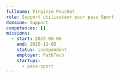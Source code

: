 ```yaml
---
fullname: Virginie Pauchet
role: Support utilisateur pour pass Sport
domaine: Support
competences: []
missions:
  - start: 2025-05-06
    end: 2025-11-05
    status: independent
    employer: PathTech
    startups:
      - pass-sport
---
```

